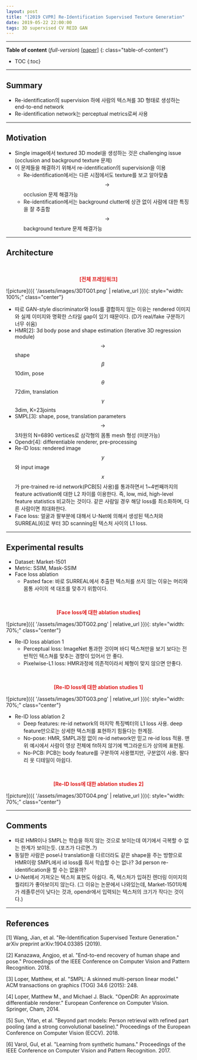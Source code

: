 ```yaml
---
layout: post
title: "[2019 CVPR] Re-Identification Supervised Texture Generation"
date: 2019-05-22 22:00:00
tags: 3D supervised CV REID GAN
---
```


<!--more-->

---

**Table of content** (*full-version*)
[[paper]](https://arxiv.org/pdf/1904.03385.pdf)
{: class="table-of-content"}
* TOC
{:toc}

---

## Summary

- Re-identification의 supervision 하에 사람의 텍스쳐를 3D 형태로 생성하는 end-to-end network
- Re-identification network는 perceptual metrics로써 사용 

---

## Motivation

- Single image에서 textured 3D model을 생성하는 것은 challenging issue (occlusion and background texture 문제)
- 이 문제들을 해결하기 위해서 re-identification의 supervision을 이용 
  - Re-identification에서는 다른 시점에서도 texture를 보고 알아맞춤 $$\rightarrow$$ occlusion 문제 해결가능
  - Re-identification에서는 background clutter에 상관 없이 사람에 대한 특징을 잘 추출함 $$\rightarrow$$ background texture 문제 해결가능

---

## Architecture


<br/>
<p align="center" style="color: #e01f1f; font-weight: bold;">[전체 프레임워크]</p>
![picture]({{ '/assets/images/3DTG01.png' | relative_url }}){: style="width: 100%;" class="center"}
<br/>


- 따로 GAN-style discriminator와 loss를 결합하지 않는 이유는 rendered 이미지와 실제 이미지와 명확한 스타일 gap이 있기 때문이다. (D가 real/fake 구분하기 너무 쉬움)
- HMR[2]: 3d body pose and shape estimation (iterative 3D regression module) $$\rightarrow$$ shape $$\beta$$ 10dim, pose $$\theta$$ 72dim, translation $$\gamma$$ 3dim, K=23joints 
- SMPL[3]: shape, pose, translation parameters $$\rightarrow$$ 3차원의 N=6890 vertices로 삼각형의 몸통 mesh 형성 (미분가능) 
- Opendr[4]: differentiable renderer, pre-processing
- Re-ID loss: rendered image $$y$$와 input image $$x$$가 pre-trained re-id network(PCB[5] 사용)를 통과하면서 1~4번째까지의 feature activation에 대한 L2 차이를 이용한다. 즉, low, mid, high-level feature statistics 비교하는 것이다. 같은 사람일 경우 해당 loss를 최소화하며, 다른 사람이면 최대화한다. 
- Face loss: 얼굴과 팔부분에 대해서 U-Net에 의해서 생성된 텍스처와 SURREAL[6]로 부터 3D scanning된 텍스처 사이의 L1 loss. 

---

## Experimental results

- Dataset: Market-1501
- Metric: SSIM, Mask-SSIM
- Face loss ablation
  - Pasted face: 바로 SURREAL에서 추출한 텍스처를 쓰지 않는 이유는 머리와 몸통 사이의 색 대조를 맞추기 위함이다.




<br/>
<p align="center" style="color: #e01f1f; font-weight: bold;">[Face loss에 대한 ablation studies]</p>
![picture]({{ '/assets/images/3DTG02.png' | relative_url }}){: style="width: 70%;" class="center"}
<br/>


- Re-ID loss ablation 1
  - Perceptual loss: ImageNet 통과한 것이며 바디 텍스쳐만을 보기 보다는 전반적인 텍스쳐를 맞추는 경향이 있어서 안 좋다.
  - Pixelwise-L1 loss: HMR과정에 의존적이라서 체형이 맞지 않으면 안좋다. 
  
<br/>
<p align="center" style="color: #e01f1f; font-weight: bold;">[Re-ID loss에 대한 ablation studies 1]</p>
![picture]({{ '/assets/images/3DTG03.png' | relative_url }}){: style="width: 70%;" class="center"}
<br/>

- Re-ID loss ablation 2
  - Deep features: re-id network의 마지막 특징벡터의 L1 loss 사용. deep feature만으로는 상세한 텍스처를 표현하기 힘들다는 한계점.
  - No-pose: HMR, SMPL과정 없이 re-id network만 믿고 re-id loss 적용. 맨 위 예시에서 사람이 영상 전체에 fit하지 않기에 백그라운드가 상의에 표현됨. 
  - No-PCB: PCB는 body feature를 구분하여 사용했지만, 구분없이 사용. 팔다리 옷 디테일이 아쉽다.
  

<br/>
<p align="center" style="color: #e01f1f; font-weight: bold;">[Re-ID loss에 대한 ablation studies 2]</p>
![picture]({{ '/assets/images/3DTG04.png' | relative_url }}){: style="width: 70%;" class="center"}
<br/>



---

## Comments

- 따로 HMR이나 SMPL는 학습을 하지 않는 것으로 보이는데 여기에서 극복할 수 없는 한계가 보이는듯. (포즈가 다르면..?)
- 동일한 사람은 pose나 translation을 다르더라도 같은 shape을 주는 방향으로 HMR이랑 SMPL에서 id loss를 줘서 학습할 수는 없나? 3d person re-identification을 할 수는 없을까?
- U-Net에서 가져오는 텍스처 표현도 아쉽다. 즉, 텍스처가 입혀진 렌더링 이미지의 퀄리티가 좋아보이지 않는다. (그 이유는 논문에서 나와있는데, Market-1501자체가 레졸루션이 낮다는 것과, opendr에서 입력되는 텍스처의 크기가 작다는 것이다.)

---

## References

[1] Wang, Jian, et al. "Re-Identification Supervised Texture Generation." arXiv preprint arXiv:1904.03385 (2019).

[2] Kanazawa, Angjoo, et al. "End-to-end recovery of human shape and pose." Proceedings of the IEEE Conference on Computer Vision and Pattern Recognition. 2018.

[3] Loper, Matthew, et al. "SMPL: A skinned multi-person linear model." ACM transactions on graphics (TOG) 34.6 (2015): 248.

[4] Loper, Matthew M., and Michael J. Black. "OpenDR: An approximate differentiable renderer." European Conference on Computer Vision. Springer, Cham, 2014.

[5] Sun, Yifan, et al. "Beyond part models: Person retrieval with refined part pooling (and a strong convolutional baseline)." Proceedings of the European Conference on Computer Vision (ECCV). 2018.

[6] Varol, Gul, et al. "Learning from synthetic humans." Proceedings of the IEEE Conference on Computer Vision and Pattern Recognition. 2017.

